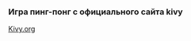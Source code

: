 ### Игра пинг-понг с официального сайта kivy
[Kivy.org](https://kivy.org/doc/stable/tutorials/pong.html "Туториал по игре pong")
